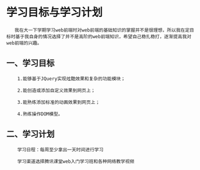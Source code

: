 # 

# 学习目标与学习计划

       我在大一下学期学习web前端时对web前端的基础知识的掌握并不是很理想，所以我在定目标时基于我自身的情况选择了并不是高阶的web前端知识，希望自己稳扎稳打，逐渐提高我对web前端的兴趣。

## 一、学习目标

```
    1.能够基于JQuery实现炫酷效果和复杂的功能模块；

    2.能创造或添加自定义效果到网页上；

    3.能熟练添加标准的动画效果到网页上；

    4.熟练操作DOM模型。
```

## 二、学习计划

```
    学习日程：每周至少拿出一天时间进行学习

    学习渠道选择腾讯课堂web入门学习班和各种网络教学视频
```



